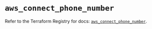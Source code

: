 # `aws_connect_phone_number`

Refer to the Terraform Registry for docs: [`aws_connect_phone_number`](https://registry.terraform.io/providers/hashicorp/aws/5.79.0/docs/resources/connect_phone_number).
